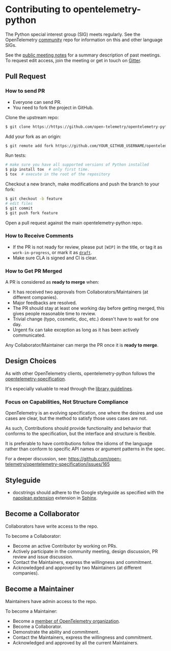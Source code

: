 # Contributing to opentelemetry-python

The Python special interest group (SIG) meets regularly. See the OpenTelemetry
[community](https://github.com/open-telemetry/community#python-sdk) repo for
information on this and other language SIGs.

See the [public meeting notes](https://docs.google.com/document/d/1CIMGoIOZ-c3-igzbd6_Pnxx1SjAkjwqoYSUWxPY8XIs/edit)
for a summary description of past meetings. To request edit access, join the
meeting or get in touch on [Gitter](https://gitter.im/open-telemetry/opentelemetry-python).

## Pull Request

### How to send PR

* Everyone can send PR.
* You need to fork the project in GitHub.

Clone the upstream repo:

```sh
$ git clone https://https://github.com/open-telemetry/opentelemetry-python.git
```

Add your fork as an origin:

```sh
$ git remote add fork https://github.com/YOUR_GITHUB_USERNAME/opentelemetry-python.git
```

Run tests:

```sh
# make sure you have all supported versions of Python installed
$ pip install tox  # only first time.
$ tox  # execute in the root of the repository
```

Checkout a new branch, make modifications and push the branch to your fork:

```sh
$ git checkout -b feature
# edit files
$ git commit
$ git push fork feature
```

Open a pull request against the main opentelemetry-python repo.

### How to Receive Comments

* If the PR is not ready for review, please put `[WIP]` in the title, or tag it
  as `work-in-progress`, or mark it as [`draft`](https://github.blog/2019-02-14-introducing-draft-pull-requests/).
* Make sure CLA is signed and CI is clear.

### How to Get PR Merged

A PR is considered as **ready to merge** when:
* It has received two approvals from Collaborators/Maintainers (at different
  companies).
* Major feedbacks are resolved.
* The PR should stay at least one working day before getting merged, this
  gives people reasonable time to review.
* Trivial change (typo, cosmetic, doc, etc.) doesn't have to wait for one day.
* Urgent fix can take exception as long as it has been actively communicated.

Any Collaborator/Maintainer can merge the PR once it is **ready to merge**.

## Design Choices

As with other OpenTelemetry clients, opentelemetry-python follows the 
[opentelemetry-specification](https://github.com/open-telemetry/opentelemetry-specification).

It's especially valuable to read through the [library guidelines](https://github.com/open-telemetry/opentelemetry-specification/blob/master/specification/library-guidelines.md).

### Focus on Capabilities, Not Structure Compliance

OpenTelemetry is an evolving specification, one where the desires and
use cases are clear, but the method to satisfy those uses cases are not.

As such, Contributions should provide functionality and behavior that 
conforms to the specification, but the interface and structure is flexible.

It is preferable to have contributions follow the idioms of the language 
rather than conform to specific API names or argument patterns in the spec.

For a deeper discussion, see: https://github.com/open-telemetry/opentelemetry-specification/issues/165

## Styleguide

* docstrings should adhere to the Google styleguide as specified
  with the [napolean extension](http://www.sphinx-doc.org/en/master/usage/extensions/napoleon.html#google-vs-numpy) extension in [Sphinx](http://www.sphinx-doc.org/en/master/index.html).

## Become a Collaborator

Collaborators have write access to the repo.

To become a Collaborator:
* Become an active Contributor by working on PRs.
* Actively participate in the community meeting, design discussion, PR review
   and issue discussion.
* Contact the Maintainers, express the willingness and commitment.
* Acknowledged and approved by two Maintainers (at different companies).

## Become a Maintainer

Maintainers have admin access to the repo.

To become a Maintainer:
* Become a [member of OpenTelemetry organization](https://github.com/orgs/open-telemetry/people).
* Become a Collaborator.
* Demonstrate the ability and commitment.
* Contact the Maintainers, express the willingness and commitment.
* Acknowledged and approved by all the current Maintainers.